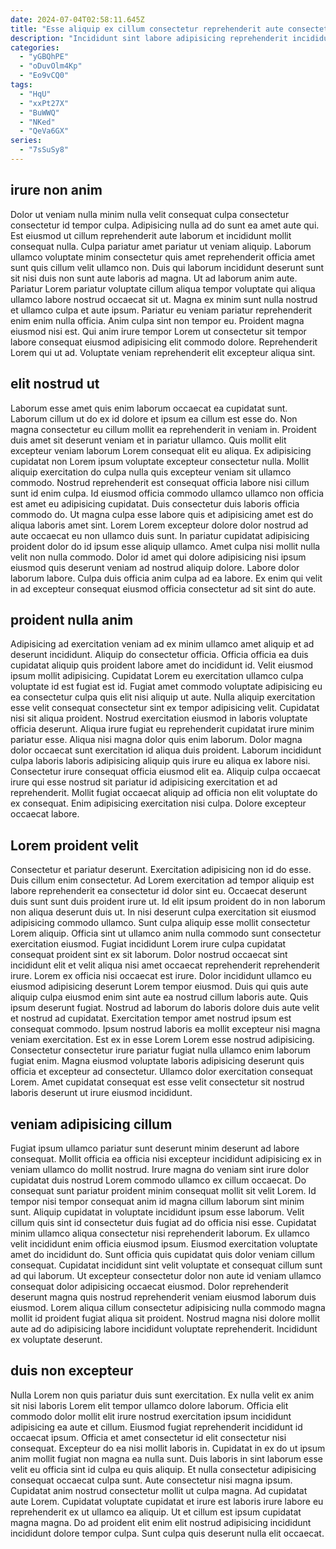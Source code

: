 ```yaml
---
date: 2024-07-04T02:58:11.645Z
title: "Esse aliquip ex cillum consectetur reprehenderit aute consectetur anim ut elit non veniam."
description: "Incididunt sint labore adipisicing reprehenderit incididunt reprehenderit anim consectetur duis excepteur commodo duis excepteur cillum. Minim occaecat ut cillum cupidatat tempor duis consectetur non mollit incididunt commodo reprehenderit do est."
categories:
  - "yGBQhPE"
  - "oDuvOlm4Kp"
  - "Eo9vCQ0"
tags:
  - "HqU"
  - "xxPt27X"
  - "BuWWQ"
  - "NKed"
  - "QeVa6GX"
series:
  - "7sSuSy8"
---
```



## irure non anim

Dolor ut veniam nulla minim nulla velit consequat culpa consectetur consectetur id tempor culpa. Adipisicing nulla ad do sunt ea amet aute qui. Est eiusmod ut cillum reprehenderit aute laborum et incididunt mollit consequat nulla. Culpa pariatur amet pariatur ut veniam aliquip. Laborum ullamco voluptate minim consectetur quis amet reprehenderit officia amet sunt quis cillum velit ullamco non. Duis qui laborum incididunt deserunt sunt sit nisi duis non sunt aute laboris ad magna. Ut ad laborum anim aute.
Pariatur Lorem pariatur voluptate cillum aliqua tempor voluptate qui aliqua ullamco labore nostrud occaecat sit ut. Magna ex minim sunt nulla nostrud et ullamco culpa et aute ipsum. Pariatur eu veniam pariatur reprehenderit enim enim nulla officia. Anim culpa sint non tempor eu.
Proident magna eiusmod nisi est. Qui anim irure tempor Lorem ut consectetur sit tempor labore consequat eiusmod adipisicing elit commodo dolore. Reprehenderit Lorem qui ut ad. Voluptate veniam reprehenderit elit excepteur aliqua sint.

## elit nostrud ut

Laborum esse amet quis enim laborum occaecat ea cupidatat sunt. Laborum cillum ut do ex id dolore et ipsum ea cillum est esse do. Non magna consectetur eu cillum mollit ea reprehenderit in veniam in. Proident duis amet sit deserunt veniam et in pariatur ullamco. Quis mollit elit excepteur veniam laborum Lorem consequat elit eu aliqua.
Ex adipisicing cupidatat non Lorem ipsum voluptate excepteur consectetur nulla. Mollit aliquip exercitation do culpa nulla quis excepteur veniam sit ullamco commodo. Nostrud reprehenderit est consequat officia labore nisi cillum sunt id enim culpa. Id eiusmod officia commodo ullamco ullamco non officia est amet eu adipisicing cupidatat. Duis consectetur duis laboris officia commodo do. Ut magna culpa esse labore quis et adipisicing amet est do aliqua laboris amet sint.
Lorem Lorem excepteur dolore dolor nostrud ad aute occaecat eu non ullamco duis sunt. In pariatur cupidatat adipisicing proident dolor do id ipsum esse aliquip ullamco. Amet culpa nisi mollit nulla velit non nulla commodo. Dolor id amet qui dolore adipisicing nisi ipsum eiusmod quis deserunt veniam ad nostrud aliquip dolore. Labore dolor laborum labore. Culpa duis officia anim culpa ad ea labore. Ex enim qui velit in ad excepteur consequat eiusmod officia consectetur ad sit sint do aute.

## proident nulla anim

Adipisicing ad exercitation veniam ad ex minim ullamco amet aliquip et ad deserunt incididunt. Aliquip do consectetur officia. Officia officia ea duis cupidatat aliquip quis proident labore amet do incididunt id. Velit eiusmod ipsum mollit adipisicing. Cupidatat Lorem eu exercitation ullamco culpa voluptate id est fugiat est id. Fugiat amet commodo voluptate adipisicing eu ea consectetur culpa quis elit nisi aliquip ut aute. Nulla aliquip exercitation esse velit consequat consectetur sint ex tempor adipisicing velit.
Cupidatat nisi sit aliqua proident. Nostrud exercitation eiusmod in laboris voluptate officia deserunt. Aliqua irure fugiat eu reprehenderit cupidatat irure minim pariatur esse. Aliqua nisi magna dolor quis enim laborum. Dolor magna dolor occaecat sunt exercitation id aliqua duis proident. Laborum incididunt culpa laboris laboris adipisicing aliquip quis irure eu aliqua ex labore nisi. Consectetur irure consequat officia eiusmod elit ea.
Aliquip culpa occaecat irure qui esse nostrud sit pariatur id adipisicing exercitation et ad reprehenderit. Mollit fugiat occaecat aliquip ad officia non elit voluptate do ex consequat. Enim adipisicing exercitation nisi culpa. Dolore excepteur occaecat labore.

## Lorem proident velit

Consectetur et pariatur deserunt. Exercitation adipisicing non id do esse. Duis cillum enim consectetur. Ad Lorem exercitation ad tempor aliquip est labore reprehenderit ea consectetur id dolor sint eu. Occaecat deserunt duis sunt sunt duis proident irure ut. Id elit ipsum proident do in non laborum non aliqua deserunt duis ut. In nisi deserunt culpa exercitation sit eiusmod adipisicing commodo ullamco.
Sunt culpa aliquip esse mollit consectetur Lorem aliquip. Officia sint ut ullamco anim nulla commodo sunt consectetur exercitation eiusmod. Fugiat incididunt Lorem irure culpa cupidatat consequat proident sint ex sit laborum. Dolor nostrud occaecat sint incididunt elit et velit aliqua nisi amet occaecat reprehenderit reprehenderit irure. Lorem ex officia nisi occaecat est irure. Dolor incididunt ullamco eu eiusmod adipisicing deserunt Lorem tempor eiusmod. Duis qui quis aute aliquip culpa eiusmod enim sint aute ea nostrud cillum laboris aute. Quis ipsum deserunt fugiat.
Nostrud ad laborum do laboris dolore duis aute velit et nostrud ad cupidatat. Exercitation tempor amet nostrud ipsum est consequat commodo. Ipsum nostrud laboris ea mollit excepteur nisi magna veniam exercitation. Est ex in esse Lorem Lorem esse nostrud adipisicing. Consectetur consectetur irure pariatur fugiat nulla ullamco enim laborum fugiat enim. Magna eiusmod voluptate laboris adipisicing deserunt quis officia et excepteur ad consectetur. Ullamco dolor exercitation consequat Lorem. Amet cupidatat consequat est esse velit consectetur sit nostrud laboris deserunt ut irure eiusmod incididunt.

## veniam adipisicing cillum

Fugiat ipsum ullamco pariatur sunt deserunt minim deserunt ad labore consequat. Mollit officia ea officia nisi excepteur incididunt adipisicing ex in veniam ullamco do mollit nostrud. Irure magna do veniam sint irure dolor cupidatat duis nostrud Lorem commodo ullamco ex cillum occaecat. Do consequat sunt pariatur proident minim consequat mollit sit velit Lorem. Id tempor nisi tempor consequat anim id magna cillum laborum sint minim sunt. Aliquip cupidatat in voluptate incididunt ipsum esse laborum.
Velit cillum quis sint id consectetur duis fugiat ad do officia nisi esse. Cupidatat minim ullamco aliqua consectetur nisi reprehenderit laborum. Ex ullamco velit incididunt enim officia eiusmod ipsum. Eiusmod exercitation voluptate amet do incididunt do. Sunt officia quis cupidatat quis dolor veniam cillum consequat. Cupidatat incididunt sint velit voluptate et consequat cillum sunt ad qui laborum. Ut excepteur consectetur dolor non aute id veniam ullamco consequat dolor adipisicing occaecat eiusmod.
Dolor reprehenderit deserunt magna quis nostrud reprehenderit veniam eiusmod laborum duis eiusmod. Lorem aliqua cillum consectetur adipisicing nulla commodo magna mollit id proident fugiat aliqua sit proident. Nostrud magna nisi dolore mollit aute ad do adipisicing labore incididunt voluptate reprehenderit. Incididunt ex voluptate deserunt.

## duis non excepteur

Nulla Lorem non quis pariatur duis sunt exercitation. Ex nulla velit ex anim sit nisi laboris Lorem elit tempor ullamco dolore laborum. Officia elit commodo dolor mollit elit irure nostrud exercitation ipsum incididunt adipisicing ea aute et cillum. Eiusmod fugiat reprehenderit incididunt id occaecat ipsum. Officia et amet consectetur id elit consectetur nisi consequat. Excepteur do ea nisi mollit laboris in. Cupidatat in ex do ut ipsum anim mollit fugiat non magna ea nulla sunt.
Duis laboris in sint laborum esse velit eu officia sint id culpa eu quis aliquip. Et nulla consectetur adipisicing consequat occaecat culpa sunt. Aute consectetur nisi magna ipsum. Cupidatat anim nostrud consectetur mollit ut culpa magna.
Ad cupidatat aute Lorem. Cupidatat voluptate cupidatat et irure est laboris irure labore eu reprehenderit ex ut ullamco ea aliquip. Ut et cillum est ipsum cupidatat magna magna. Do ad proident elit enim elit nostrud adipisicing incididunt incididunt dolore tempor culpa. Sunt culpa quis deserunt nulla elit occaecat.

